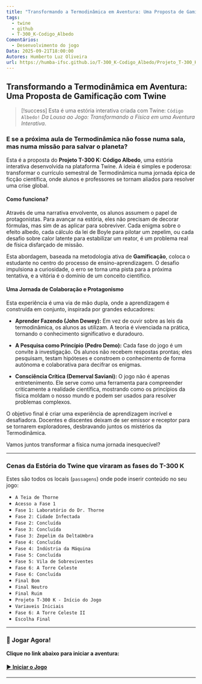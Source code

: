 ```yaml
---
title: "Transformando a Termodinâmica em Aventura: Uma Proposta de Gamificação com Twine"
tags:
  - twine
  - github
  - T-300_K-Codigo_Albedo
Comentários:
  - Desenvolvimento do jogo
Data: 2025-09-21T18:00:00
Autores: Humberto Luz Oliveira
url: https://humba-ifsc.github.io/T-300_K-Codigo_Albedo/Projeto_T-300_K_Codigo_Albedo.html
---
```

## Transformando a Termodinâmica em Aventura: Uma Proposta de Gamificação com Twine

 > [!success] Esta é uma estória interativa criada com Twine: `Código Albedo!`
> _Da Lousa ao Jogo: Transformando a Física em uma Aventura Interativa_.

### E se a próxima aula de Termodinâmica não fosse numa sala, mas numa missão para salvar o planeta?

Esta é a proposta do **Projeto T-300 K: Código Albedo**, uma estória interativa desenvolvida na plataforma Twine. A ideia é simples e poderosa: transformar o currículo semestral de Termodinâmica numa jornada épica de ficção científica, onde alunos e professores se tornam aliados para resolver uma crise global.

#### Como funciona?

Através de uma narrativa envolvente, os alunos assumem o papel de protagonistas. Para avançar na estória, eles não precisam de decorar fórmulas, mas sim de as aplicar para sobreviver. Cada enigma sobre o efeito albedo, cada cálculo da lei de Boyle para pilotar um zepelim, ou cada desafio sobre calor latente para estabilizar um reator, é um problema real de física disfarçado de missão.

Esta abordagem, baseada na metodologia ativa de **Gamificação**, coloca o estudante no centro do processo de ensino-aprendizagem. O desafio impulsiona a curiosidade, o erro se torna uma pista para a próxima tentativa, e a vitória é o domínio de um conceito científico.

#### Uma Jornada de Colaboração e Protagonismo

Esta experiência é uma via de mão dupla, onde a aprendizagem é construída em conjunto, inspirada por grandes educadores:

- **Aprender Fazendo (John Dewey):** Em vez de ouvir sobre as leis da termodinâmica, os alunos as utilizam. A teoria é vivenciada na prática, tornando o conhecimento significativo e duradouro.
    
- **A Pesquisa como Princípio (Pedro Demo):** Cada fase do jogo é um convite à investigação. Os alunos não recebem respostas prontas; eles pesquisam, testam hipóteses e constroem o conhecimento de forma autónoma e colaborativa para decifrar os enigmas.
    
- **Consciência Crítica (Demerval Saviani):** O jogo não é apenas entretenimento. Ele serve como uma ferramenta para compreender criticamente a realidade científica, mostrando como os princípios da física moldam o nosso mundo e podem ser usados para resolver problemas complexos.
    

O objetivo final é criar uma experiência de aprendizagem incrível e desafiadora. Docentes e discentes deixam de ser emissor e receptor para se tornarem exploradores, desbravando juntos os mistérios da Termodinâmica.

Vamos juntos transformar a física numa jornada inesquecível?

---

### Cenas da Estória do Twine que viraram as fases do T-300 K

Estes são todos os locais (`passagens`) onde pode inserir conteúdo no seu jogo:

*   `A Teia de Thorne`
*   `Acesso a Fase 1`
*   `Fase 1: Laboratório do Dr. Thorne`
*   `Fase 2: Cidade Infectada`
*   `Fase 2: Concluída`
*   `Fase 3: Concluída`
*   `Fase 3: Zepelim da DeltaUmbra`
*   `Fase 4: Concluída`
*   `Fase 4: Indústria da Máquina`
*   `Fase 5: Concluída`
*   `Fase 5: Vila de Sobreviventes`
*   `Fase 6: A Torre Celeste`
*   `Fase 6: Concluída`
*   `Final Bom`
*   `Final Neutro`
*   `Final Ruim`
*   `Projeto T-300 K - Início do Jogo`
*   `Variaveis Iniciais`
*   `Fase 6: A Torre Celeste II`
*   `Escolha Final`

---

### 🚀 Jogar Agora!

**Clique no link abaixo para iniciar a aventura:**

#### [▶ Iniciar o Jogo](https://humba-ifsc.github.io/T-300_K-Codigo_Albedo/Projeto_T-300_K_Codigo_Albedo.html)

---
